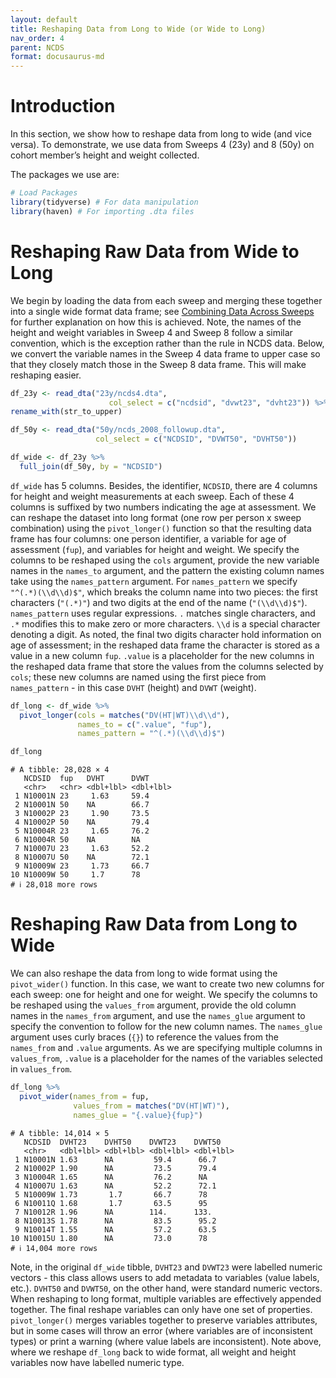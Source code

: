 ```yaml
---
layout: default
title: Reshaping Data from Long to Wide (or Wide to Long)
nav_order: 4
parent: NCDS
format: docusaurus-md
---
```





# Introduction

In this section, we show how to reshape data from long to wide (and vice
versa). To demonstrate, we use data from Sweeps 4 (23y) and 8 (50y) on
cohort member’s height and weight collected.

The packages we use are:

```r
# Load Packages
library(tidyverse) # For data manipulation
library(haven) # For importing .dta files
```

# Reshaping Raw Data from Wide to Long

We begin by loading the data from each sweep and merging these together
into a single wide format data frame; see [Combining Data Across
Sweeps](https://cls-data.github.io/docs/ncds-merging_across_sweeps.html)
for further explanation on how this is achieved. Note, the names of the
height and weight variables in Sweep 4 and Sweep 8 follow a similar
convention, which is the exception rather than the rule in NCDS data.
Below, we convert the variable names in the Sweep 4 data frame to upper
case so that they closely match those in the Sweep 8 data frame. This
will make reshaping easier.

```r
df_23y <- read_dta("23y/ncds4.dta",
                      col_select = c("ncdsid", "dvwt23", "dvht23")) %>%
rename_with(str_to_upper)

df_50y <- read_dta("50y/ncds_2008_followup.dta",
                   col_select = c("NCDSID", "DVWT50", "DVHT50"))

df_wide <- df_23y %>%
  full_join(df_50y, by = "NCDSID")
```

`df_wide` has 5 columns. Besides, the identifier, `NCDSID`, there are 4
columns for height and weight measurements at each sweep. Each of these
4 columns is suffixed by two numbers indicating the age at assessment.
We can reshape the dataset into long format (one row per person x sweep
combination) using the `pivot_longer()` function so that the resulting
data frame has four columns: one person identifier, a variable for age
of assessment (`fup`), and variables for height and weight. We specify
the columns to be reshaped using the `cols` argument, provide the new
variable names in the `names_to` argument, and the pattern the existing
column names take using the `names_pattern` argument. For
`names_pattern` we specify `"^(.*)(\\d\\d)$"`, which breaks the column
name into two pieces: the first characters (`"(.*)"`) and two digits at
the end of the name (`"(\\d\\d)$"`). `names_pattern` uses regular
expressions. `.` matches single characters, and `.*` modifies this to
make zero or more characters. `\\d` is a special character denoting a
digit. As noted, the final two digits character hold information on age
of assessment; in the reshaped data frame the character is stored as a
value in a new column `fup`. `.value` is a placeholder for the new
columns in the reshaped data frame that store the values from the
columns selected by `cols`; these new columns are named using the first
piece from `names_pattern` - in this case `DVHT` (height) and `DVWT`
(weight).

```r
df_long <- df_wide %>%
  pivot_longer(cols = matches("DV(HT|WT)\\d\\d"),
               names_to = c(".value", "fup"),
               names_pattern = "^(.*)(\\d\\d)$")

df_long
```

``` text
# A tibble: 28,028 × 4
   NCDSID  fup   DVHT      DVWT     
   <chr>   <chr> <dbl+lbl> <dbl+lbl>
 1 N10001N 23     1.63     59.4     
 2 N10001N 50    NA        66.7     
 3 N10002P 23     1.90     73.5     
 4 N10002P 50    NA        79.4     
 5 N10004R 23     1.65     76.2     
 6 N10004R 50    NA        NA       
 7 N10007U 23     1.63     52.2     
 8 N10007U 50    NA        72.1     
 9 N10009W 23     1.73     66.7     
10 N10009W 50     1.7      78       
# ℹ 28,018 more rows
```

# Reshaping Raw Data from Long to Wide

We can also reshape the data from long to wide format using the
`pivot_wider()` function. In this case, we want to create two new
columns for each sweep: one for height and one for weight. We specify
the columns to be reshaped using the `values_from` argument, provide the
old column names in the `names_from` argument, and use the `names_glue`
argument to specify the convention to follow for the new column names.
The `names_glue` argument uses curly braces (`{}`) to reference the
values from the `names_from` and `.value` arguments. As we are
specifying multiple columns in `values_from`, `.value` is a placeholder
for the names of the variables selected in `values_from`.

```r
df_long %>%
  pivot_wider(names_from = fup,
              values_from = matches("DV(HT|WT)"),
              names_glue = "{.value}{fup}")
```

``` text
# A tibble: 14,014 × 5
   NCDSID  DVHT23    DVHT50    DVWT23    DVWT50   
   <chr>   <dbl+lbl> <dbl+lbl> <dbl+lbl> <dbl+lbl>
 1 N10001N 1.63      NA         59.4      66.7    
 2 N10002P 1.90      NA         73.5      79.4    
 3 N10004R 1.65      NA         76.2      NA      
 4 N10007U 1.63      NA         52.2      72.1    
 5 N10009W 1.73       1.7       66.7      78      
 6 N10011Q 1.68       1.7       63.5      95      
 7 N10012R 1.96      NA        114.      133.     
 8 N10013S 1.78      NA         83.5      95.2    
 9 N10014T 1.55      NA         57.2      63.5    
10 N10015U 1.80      NA         73.0      78      
# ℹ 14,004 more rows
```

Note, in the original `df_wide` tibble, `DVHT23` and `DVWT23` were
labelled numeric vectors - this class allows users to add metadata to
variables (value labels, etc.). `DVHT50` and `DVWT50`, on the other
hand, were standard numeric vectors. When reshaping to long format,
multiple variables are effectively appended together. The final reshape
variables can only have one set of properties. `pivot_longer()` merges
variables together to preserve variables attributes, but in some cases
will throw an error (where variables are of inconsistent types) or print
a warning (where value labels are inconsistent). Note above, where we
reshape `df_long` back to wide format, all weight and height variables
now have labelled numeric type.
